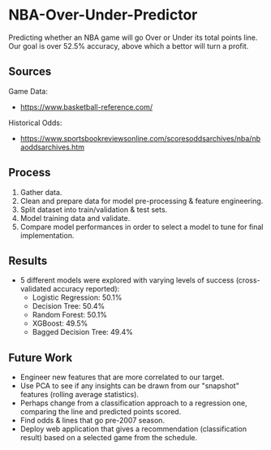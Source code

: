 # NBA-Over-Under-Predictor
Predicting whether an NBA game will go Over or Under its total points line. Our goal is over 52.5% accuracy, above which a bettor will turn a profit.

## Sources

Game Data:
- https://www.basketball-reference.com/

Historical Odds:
- https://www.sportsbookreviewsonline.com/scoresoddsarchives/nba/nbaoddsarchives.htm

## Process

1. Gather data.
2. Clean and prepare data for model pre-processing & feature engineering.
3. Split dataset into train/validation & test sets.
4. Model training data and validate.
5. Compare model performances in order to select a model to tune for final implementation.

## Results

- 5 different models were explored with varying levels of success (cross-validated accuracy reported):
  - Logistic Regression: 50.1%
  - Decision Tree: 50.4%
  - Random Forest: 50.1%
  - XGBoost: 49.5%
  - Bagged Decision Tree: 49.4%
  
## Future Work

- Engineer new features that are more correlated to our target.
- Use PCA to see if any insights can be drawn from our "snapshot" features (rolling average statistics).
- Perhaps change from a classification approach to a regression one, comparing the line and predicted points scored.
- Find odds & lines that go pre-2007 season.
- Deploy web application that gives a recommendation (classification result) based on a selected game from the schedule.
